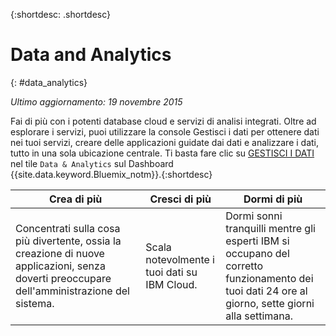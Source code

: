{:shortdesc: .shortdesc} 

# Data and Analytics
{: #data_analytics}

*Ultimo aggiornamento: 19 novembre 2015*

Fai di più con i potenti database cloud e servizi di analisi integrati. Oltre ad esplorare i servizi, puoi
utilizzare la console Gestisci i dati per ottenere dati nei tuoi servizi, creare delle applicazioni guidate dai dati e analizzare i dati, tutto in una sola ubicazione centrale. Ti basta fare clic su [GESTISCI I DATI](https://console.ng.bluemix.net/data/services/) nel tile `Data & Analytics` sul Dashboard {{site.data.keyword.Bluemix_notm}}.{:shortdesc}


Crea di più | Cresci di più | Dormi di più
---- | ---- | ----
Concentrati sulla cosa più divertente, ossia la creazione di nuove applicazioni, senza doverti preoccupare dell'amministrazione del sistema. | Scala notevolmente i tuoi dati su IBM Cloud. | Dormi sonni tranquilli mentre gli esperti IBM si occupano del corretto funzionamento dei tuoi dati 24 ore al giorno, sette giorni alla settimana.
